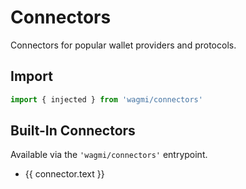 <script setup>
import { getSidebar } from '../../.vitepress/sidebar'

const connectors = getSidebar()['/core']
  .find(x => x.text.includes('Configuration')).items
  .find(x => x.text.includes('Connectors')).items
  .sort((a, b) => a.text.localeCompare(b.text))
</script>

# Connectors

Connectors for popular wallet providers and protocols.

## Import

```ts
import { injected } from 'wagmi/connectors'
```

## Built-In Connectors

Available via the `'wagmi/connectors'` entrypoint.

<ul>
  <li v-for="connector of connectors">
    <a :href="connector.link">{{ connector.text }}</a>
  </li>
</ul>
